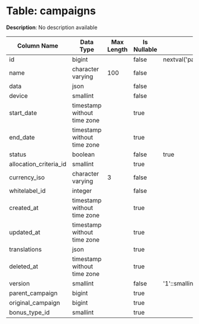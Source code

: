 # Table: campaigns

**Description**: No description available

| Column Name | Data Type | Max Length | Is Nullable | Default | Primary Key | Foreign Key |
|-------------|-----------|------------|-------------|---------|-------------|-------------|
| id | bigint |  | false | nextval('pam.campaigns_id_seq'::regclass) | campaigns | campaigns |
| name | character varying | 100 | false |  |  |  |
| data | json |  | false |  |  |  |
| device | smallint |  | false |  |  |  |
| start_date | timestamp without time zone |  | true |  |  |  |
| end_date | timestamp without time zone |  | true |  |  |  |
| status | boolean |  | false | true |  |  |
| allocation_criteria_id | smallint |  | true |  | campaigns | campaign_allocation_criteria |
| currency_iso | character varying | 3 | false |  | campaigns | currencies |
| whitelabel_id | integer |  | false |  | campaigns | whitelabels |
| created_at | timestamp without time zone |  | true |  |  |  |
| updated_at | timestamp without time zone |  | true |  |  |  |
| translations | json |  | true |  |  |  |
| deleted_at | timestamp without time zone |  | true |  |  |  |
| version | smallint |  | false | '1'::smallint |  |  |
| parent_campaign | bigint |  | true |  | campaigns | campaigns |
| original_campaign | bigint |  | true |  | campaigns | campaigns |
| bonus_type_id | smallint |  | true |  | campaigns | bonus_types |
